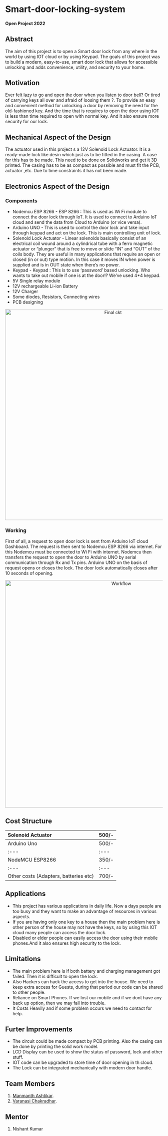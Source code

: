 # Smart-door-locking-system

#### Open Project 2022

## Abstract 

The aim of this project is to open a Smart door lock from any where in the world by using IOT cloud or by using Keypad. The goals of this project was to build a modern, easy-to-use, smart door lock that allows for accessible unlocking and adds convenience, utility, and security to your home.

## Motivation

Ever felt lazy to go and open the door when you listen to door bell? Or tired of carrying keys all over and afraid of loosing them ?. To provide an easy and convenient method for unlocking a door by removing the need for the old-fashioned key. And the time that is requires to open the door using IOT is less than time required to open with normal key. And it also ensure more security for our lock. 

## Mechanical Aspect of the Design

The actuator used in this project s a 12V Solenoid Lock Actuator. It is a ready-made lock like desin which just as to be fitted in the casing. A case for this has to be made. This need to be done on Solidworks and get it 3D printed. The casing has to be as compact as possible and must fit the PCB, actuator ,etc. Due to time constraints it has not been made.

## Electronics Aspect of the Design

### Components

* Nodemcu ESP 8266 - ESP 8266 : This is used as Wi Fi module to connect the door lock through IoT. It is used to connect to Arduino IoT cloud and send the data from Cloud to Arduino (or vice versa).
* Arduino UNO - This is used to control the door lock and take input through keypad and act on the lock. This is main controlling unit of lock.
* Solenoid Lock Actuator - Linear solenoids basically consist of an electrical coil wound around a cylindrical tube with a ferro magnetic actuator or “plunger” that is free to move or slide “IN” and “OUT” of the coils body. They are useful in many applications that require an open or closed (in or out) type motion. In this case it moves IN when power is supplied and is in OUT state when there’s no power.
* Keypad - Keypad : This is to use ‘password’ based unlocking. Who wants to take out mobile if one is at the door!? We’ve used 4*4 keypad.
* 5V Single relay module
* 12V rechargeable Li-ion Battery
* 12V Charger
* Some diodes, Resistors, Connecting wires
* PCB designing

<p align="center"><img width="674" alt="Final ckt" src="https://user-images.githubusercontent.com/109852675/180622980-73ec9dae-7ab8-48cd-b12d-f95311ac56dc.png"></p>

### Working 

First of all, a request to open door lock is sent from Arduino IoT cloud Dashboard. The request is then sent to Nodemcu ESP 8266 via internet. For this Nodemcu must be connected to Wi Fi with internet. Nodemcu then transfers the request to open the door to Arduino UNO by serial communication through Rx and Tx pins. Arduino UNO on the basis of request opens or closes the lock. The door lock automatically closes after 10 seconds of opening.

<p align="center"><img width="727" alt="Workflow" src="https://user-images.githubusercontent.com/109852675/180622842-15ab47f4-2f1a-4038-b57d-8b78ae5e9c49.png"></p>


## Cost Structure

|Solenoid Actuator                    | 500/- |
|:---                                 |:---   |
|Arduino Uno                          | 500/- |
|:---                                 |:---   |
|NodeMCU ESP8266                      | 350/- |
|:---                                 |:---   |
|Other costs (Adapters, batteries etc)| 700/- |

## Applications

* This project has various applications in daily life. Now a days people are too busy and they want to make an advantage of resources in various aspects.
* If you are having only one key to a house then the main problem here is other person of the house may not have the keys, so by using this IOT cloud  many people can access the door lock.
* Disabled or elder people can easily access the door using their mobile phones.And it also ensures high security to the lock.

## Limitations

* The main problem here is if both battery and charging management got failed. Then it is difficult to open the lock. 
* Also Hackers can hack the access to get into the house. We need to keep extra access for Guests, during that period our code can be shared to other people.
* Reliance on Smart Phones. If we lost our mobile and if we dont have any back up option, then we may fall into trouble.
* It Costs Heavily and if some problem occurs we need to contact for help.

## Furter Improvements

* The circuit could be made compact by PCB printing. Also the casing can be done by printing the solid work model.
* LCD Display can be used to show the status of password, lock and other stuff.
* IOT code can be upgraded to store time of door opening in th cloud.
* The Lock can be integrated mechanically with modern door handle.

## Team Members

1. [Manmanth Ashtikar](https://github.com/ashtikarmanmath).
2. [Varanasi Chakradhar](https://github.com/Chakri2507).

## Mentor

1. Nishant Kumar

